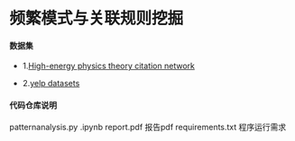 # **频繁模式与关联规则挖掘**

#### **数据集**

- 1.[High-energy physics theory citation network](https://snap.stanford.edu/data/cit-HepTh.html)

- 2.[yelp datasets](https://www.yelp.com/dataset/download)

#### **代码仓库说明**

patternanalysis.py
.ipynb
report.pdf 报告pdf
requirements.txt 程序运行需求
